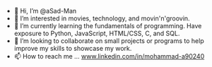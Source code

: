 - 👋 Hi, I’m @aSad-Man
- 👀 I’m interested in movies, technology, and movin'n'groovin. 
- 🌱 I’m currently learning the fundamentals of programming. Have exposure to Python, JavaScript, HTML/CSS, C, and SQL. 
- 💞️ I’m looking to collaborate on small projects or programs to help improve my skills to showcase my work. 
- 📫 How to reach me ... www.linkedin.com/in/mohammad-a90240

<!---
aSad-Man/aSad-Man is a ✨ special ✨ repository because its `README.md` (this file) appears on your GitHub profile.
You can click the Preview link to take a look at your changes.
--->
